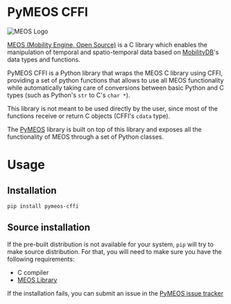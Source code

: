 # PyMEOS CFFI

![MEOS Logo](../doc/images/meos-logo.png)

[MEOS (Mobility Engine, Open Source)](https://www.libmeos.org/) is a C library which enables the manipulation of
temporal and spatio-temporal data based on [MobilityDB](https://mobilitydb.com/)'s data types and functions.

PyMEOS CFFI is a Python library that wraps the MEOS C library using CFFI, providing a set of python functions
that allows to use all MEOS functionality while automatically taking care of conversions between basic Python and C types
(such as Python's `str` to C's `char *`).  

This library is not meant to be used directly by the user, since most of the functions receive or return C objects 
(CFFI's `cdata` type).  

The [PyMEOS](../pymeos) library is built on top of this library and exposes all the functionality
of MEOS through a set of Python classes.

# Usage

## Installation

````shell
pip install pymeos-cffi
````

## Source installation
If the pre-built distribution is not available for your system, `pip` will try to make source distribution. For that, you will 
need to make sure you have the following requirements:

- C compiler
- [MEOS Library](https://www.libmeos.org/)

If the installation fails, you can submit an issue in the [PyMEOS issue tracker](https://github.com/MobilityDB/PyMEOS/issues)
